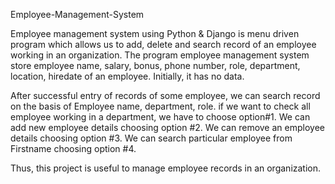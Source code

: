 Employee-Management-System

Employee management system using Python & Django is menu driven program which allows us to add, delete and search record of an employee working in an organization.
The program employee management system store employee name, salary, bonus, phone number, role, department, location, hiredate of an employee. Initially, it has no data.

After successful entry of records of some employee, we can search record on the basis of Employee name, department, role.
if we want to check all employee working in a department, we have to choose option#1.
We can add new employee details choosing option #2.
We can remove an employee details choosing option #3.
We can search particular employee from Firstname choosing option #4.

Thus, this project is useful to manage employee records in an organization.
